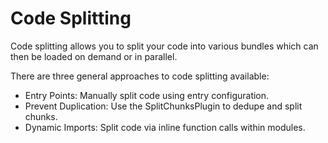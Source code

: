 # Code Splitting

Code splitting allows you to split your code into various bundles which can then be loaded on demand or in parallel.

There are three general approaches to code splitting available:

- Entry Points: Manually split code using entry configuration.
- Prevent Duplication: Use the SplitChunksPlugin to dedupe and split chunks.
- Dynamic Imports: Split code via inline function calls within modules.
